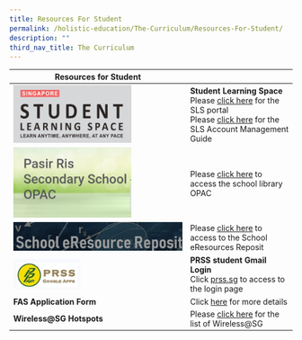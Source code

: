 ```yaml
---
title: Resources For Student
permalink: /holistic-education/The-Curriculum/Resources-For-Student/
description: ""
third_nav_title: The Curriculum
---
```

| Resources for Student |  | 
| -------- | -------- | 
| <img src="/images/SLS_1.png" style="width:70%">  | **Student Learning Space** <br> Please [click here](https://vle.learning.moe.edu.sg/login) for the SLS portal <br> Please [click here](/files/SLS%20Account%20Management%20-%20Guide%20for%20Sec%201%20Students.pdf) for the SLS Account Management Guide | 
| <img src="/images/OPAC.jpeg" style="width:70%"> | Please [click here](https://schoolibrary.moe.edu.sg/pasirrissec) to access the school library OPAC | 
|![](/images/eResource%20Reposit.png) | Please [click here](https://schoolibrary.moe.edu.sg/eresourcessec/cgi-bin/spydus.exe/MSGTRN/WPAC/HOME) to access to the School eResources Reposit | 
| <img src="/images/Prsssg.jpeg" style="width:40%"> | **PRSS student Gmail Login** <br> Click [prss.sg](http://mail.prss.sg/) to access to the login page | 
| **FAS Application Form** | Click [here](/Useful-Links/Information-For-Parents/Financial-Assistance) for more details | -------- |
| **Wireless@SG Hotspots** | Please [click here](/files/List%20for%20the%20Hotspots%20at%20East%20Zone.pdf) for the list of Wireless@SG | otspots around Singapore